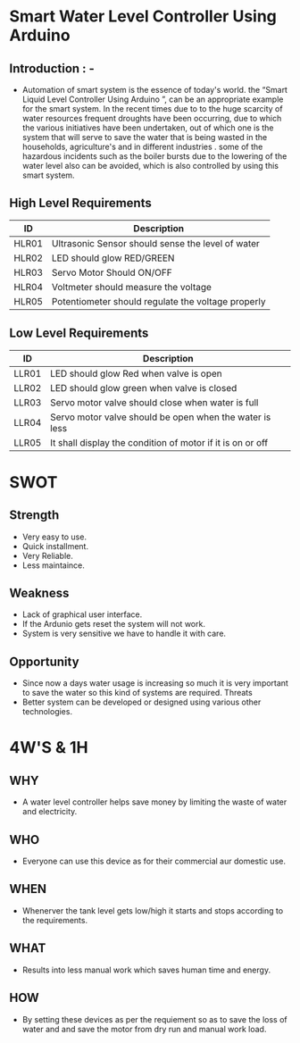 # Smart Water Level Controller Using Arduino
## Introduction : -
* Automation of smart system is the essence of today's world. the “Smart Liquid Level Controller Using Arduino ”, can be an appropriate example for the smart system. In the recent times due to to the huge scarcity of water resources frequent droughts have been occurring, due to which the various initiatives have been undertaken, out of which one is the system that will serve to save the water that is being wasted in the households, agriculture's and in different industries . some of the hazardous incidents such as the boiler bursts due to the lowering of the water level also can be avoided, which is also controlled by using this smart system.
## High Level Requirements
|ID|Description|
|----|------|
|HLR01|Ultrasonic Sensor should sense the level of water|
|HLR02|LED should glow RED/GREEN|
|HLR03|Servo Motor Should ON/OFF|
|HLR04|Voltmeter should measure the voltage|
|HLR05|Potentiometer should regulate the voltage properly|
## Low Level Requirements
|ID|Description|
|----|------|
|LLR01|LED should glow Red when valve is open|
|LLR02|LED should glow green when valve is closed|
|LLR03|Servo motor valve should close when water is full|
|LLR04|Servo motor valve should be open when the water is less|
|LLR05|It shall display the condition of motor if it is on or off|
# SWOT
## Strength
* Very easy to use.
* Quick installment.
* Very Reliable.
* Less maintaince.
## Weakness
* Lack of graphical user interface.
* If the Ardunio gets reset the system will not work.
* System is very sensitive we have to handle it with care.
## Opportunity
* Since now a days water usage is increasing so much it is very important to save the water so this kind of systems are required.
Threats
* Better system can be developed or designed using various other technologies.
# 4W'S & 1H
## WHY
* A water level controller helps save money by limiting the waste of water and electricity.
## WHO
* Everyone can use this device as for their commercial aur domestic use.
## WHEN
* Whenerver the tank level gets low/high it starts and stops according to the requirements.
## WHAT
* Results into less manual work which saves human time and energy.
## HOW
* By setting these devices as per the requiement so as to save the loss of water and and save the motor from dry run and manual work load.